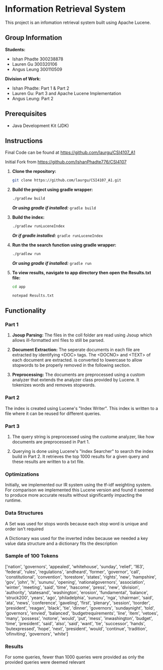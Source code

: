# Information Retrieval System

This project is an infomation retrieval system built using Apache Lucene.

## Group Information

**Students:**

- Ishan Phadte 300238878
- Lauren Gu 300320106
- Angus Leung 300110509

**Division of Work:**

- Ishan Phadte: Part 1 & Part 2
- Lauren Gu: Part 3 and Apache Lucene Implementation
- Angus Leung: Part 2

## Prerequisites

- Java Development Kit (JDK)

## Instructions

Final Code can be found at https://github.com/laurgu/CSI4107_A1 

Initial Fork from https://github.com/IshanPhadte776/CSI4107 

1. **Clone the repository:**

   ```bash
   git clone https://github.com/laurgu/CSI4107_A1.git
   ```

2. **Build the project using gradle wrapper:**

   ```bash
   ./gradlew build
   ```

   **_Or using gradle if installed:_** `gradle build`

3. **Build the index:**

   ```bash
   ./gradlew runLuceneIndex
   ```

   **_Or if gradle installed:_** `gradle runLuceneIndex`

4. **Run the the search function using gradle wrapper:**

   ```bash
   ./gradlew run
   ```

   **_Or using gradle if installed:_** `gradle run`

5. **To view results, navigate to app directory then open the Results.txt file:**

   ```bash
   cd app

   notepad Results.txt
   ```

## Functionality

### Part 1

1. **Jsoup Parsing:** The files in the coll folder are read using Jsoup which allows ill-formatted xml files to still be parsed.

2. **Document Extraction:** The seperate documents in each file are extracted by identifying \<DOC> tags. The \<DOCNO> and \<TEXT> of each document are extracted. <TEXT> is converted to lowercase to allow stopwords to be properly removed in the following section. 

3. **Preprocessing:** The documents are preprocessed using a custom analyzer that extends the analyzer class provided by Lucene.
   It tokenizes words and removes stopwords.

### Part 2

The index is created using Lucene's "Index Writer". This index is written to a file where it can be reused for different queries.

### Part 3

1. The query string is preprocessed using the custome analyzer, like how documents are preprocessed in Part 1.

2. Querying is done using Lucene's "Index Searcher" to search the index build in Part 2. It retrieves the top 1000 results for a given query and these results are written to a txt file.

### Optimizations

Initially, we implemented our IR system using the tf-idf weighting system. For comparison we implemented this Lucene version and found it seemed to produce more accurate results without significantly impacting the runtime.

### Data Structures 

A Set was used for stops words because each stop word is unique and order isn't required

A Dictionary was used for the inverted index because we needed a key value data structure and a dictionary fits the description 


### Sample of 100 Tokens 

['nation', 'governors', 'appealed', 'whitehouse', 'sunday', 'relief', '163', 'federal', 'rules', 'regulations', 'andheard', 'former', 'governor', 'call', 'constitutional', 'convention', 'torestore', 'states', 'rights', 'new', 'hampshire', 'gov', 'john', 'h', 'sununu', 'opening', 'nationalgovernors', 'association', 'winter', 'meeting', 'said', 'time', 'hascome', 'press', 'new', 'division', 'authority', 'statesand', 'washington', 'erosion', 'fundamental', 'balance', 'struck200', 'years', 'ago', 'philadelphia', 'sununu', 'nga', 'chairman', 'said', 'ata', 'news', 'conference', 'gaveling', 'first', 'plenary', 'session', 'toorder', 'president', 'reagan', 'black', 'tie', 'dinner', 'governors', 'sundaynight', 'told', 'governors', 'envied', 'balanced', 'budgetrequirements', 'line', 'item', 'vetoes', 'many', 'possess', 'notone', 'would', 'put', 'mess', 'inwashington', 'budget', 'time', 'president', 'said', 'also', 'said', 'want', 'tie', 'successor', 'hands', 'butexpressed', 'hope', 'next', 'president', 'would', 'continue', 'tradition', 'ofinviting', 'governors', 'white']


### Results

For some queries, fewer than 1000 queries were provided as only the provided queries were deemed relevant
